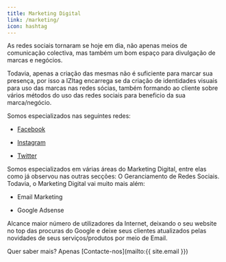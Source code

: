 ```yaml
---
title: Marketing Digital
link: /marketing/
icon: hashtag
---
```


As redes sociais tornaram se hoje em dia, não apenas meios de comunicação colectiva, mas também um bom espaço para divulgação de marcas e negócios.

Todavia, apenas a criação das mesmas não é suficiente para marcar sua presença, por isso a IZItag encarrega se da criação de identidades visuais para uso das marcas nas redes sócias, também formando ao cliente sobre vários métodos do uso das redes sociais para beneficio da sua marca/negócio.

Somos especializados nas seguintes redes:

- [Facebook](https://facebook.com)

- [Instagram](https://instagram.com)

- [Twitter](https://twitter.com)

Somos especializados em várias áreas do Marketing Digital, entre elas como já observou nas outras secções: O Geranciamento de Redes Sociais. Todavia, o Marketing Digital vai muito mais além:

- Email Marketing

- Google Adsense

Alcance maior número de utilizadores da Internet, deixando o seu website no top das procuras do Google e deixe seus clientes atualizados pelas novidades de seus serviços/produtos por meio de Email.

Quer saber mais? Apenas [Contacte-nos](mailto:{{ site.email }})